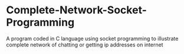 # Complete-Network-Socket-Programming
A program coded in C language using socket programming to illustrate complete network of chatting or getting ip addresses on internet
